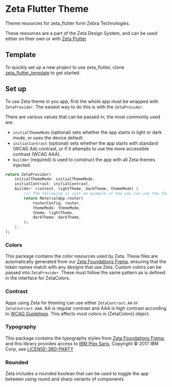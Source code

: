 # Zeta Flutter Theme

Theme resources for zeta_flutter form Zebra Technologies.

These resources are a part of the Zeta Design System, and can be used either on their own or with [Zeta Flutter](https://pub.dev/packages/zeta_flutter)

## Template

To quickly set up a new project to use zeta_flutter, clone [zeta_flutter_template](https://github.com/zebradevs/zeta_flutter_template) to get started.

## Set up

To use Zeta theme in you app, first the whole app must be wrapped with `ZetaProvider`. The easiest way to do this is with the `ZetaProvider`.

There are various values that can be passed in; the most commonly used are:

- `initialThemeMode` (optional) sets whether the app starts in light or dark mode, or uses the device default.
- `initialContrast` (optional) sets whether the app starts with standard (WCAG AA) contrast, or if it attempts to use the more accessible contrast (WCAG AAA).
- `builder` (required) is used to construct the app with all Zeta themes injected.

```dart
return ZetaProvider(
    initialThemeMode: initialThemeMode,
    initialContrast: initialContrast,
    builder: (context, lightTheme, darkTheme, themeMode) {
        /// The following is just an example of how you can use the theme in your app.
        return MaterialApp.router(
            routerConfig: router,
            themeMode: themeMode,
            theme: lightTheme,
            darkTheme: darkTheme,
        );
    },
);
```

### Colors

This package contains the color resources used by Zeta. These files are automatically generated from our [Zeta Foundations Figma](https://www.figma.com/design/REjc5TauZb2EXYouaEKTYa/Zeta-Foundations), ensuring that the token names match with any designs that use Zeta.
Custom colors can be passed into `ZetaProvider`. These must follow the same pattern as is defined in the interface for ZetaColors.

### Contrast

Apps using Zeta for theming can use either `ZetaContrast.AA` or `ZetaContrast.AAA`. AA is regular contrast and AAA is high contrast according to [WCAG Guidelines](https://www.w3.org/WAI/WCAG21/Understanding/contrast-minimum.html). This affects most colors in [ZetaColors] object.

### Typography

This package contains the typography styles from [Zeta Foundations Figma](https://www.figma.com/design/REjc5TauZb2EXYouaEKTYa/Zeta-Foundations), and this library provides access to [IBM Plex Sans](https://github.com/IBM/plex), Copyright © 2017 IBM Corp, see [LICENSE-3RD-PARTY](https://github.com/ZebraDevs/zeta_flutter/tree/develop/packages/zeta_flutter_theme/LICENSE-3RD-PARTY)

### Rounded

Zeta includes a rounded boolean that can be used to toggle the app between using round and sharp variants of components
